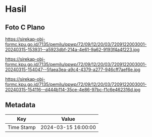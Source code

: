 # Hasil

## Foto C Plano

https://sirekap-obj-formc.kpu.go.id/7135/pemilu/ppwp/72/09/12/20/03/7209122003001-20240315-153931--a5923dbf-214a-4e61-9a62-9193f4a4f223.jpg

https://sirekap-obj-formc.kpu.go.id/7135/pemilu/ppwp/72/09/12/20/03/7209122003001-20240315-154047--5faea3ea-a9c4-4379-a277-946cff7aef6e.jpg

https://sirekap-obj-formc.kpu.go.id/7135/pemilu/ppwp/72/09/12/20/03/7209122003001-20240315-154116--d444b114-35ce-4e86-97bc-f1c6e462316d.jpg


## Metadata

| Key        | Value               |
| ---------- | ------------------- |
| Time Stamp | 2024-03-15 16:00:00 |



